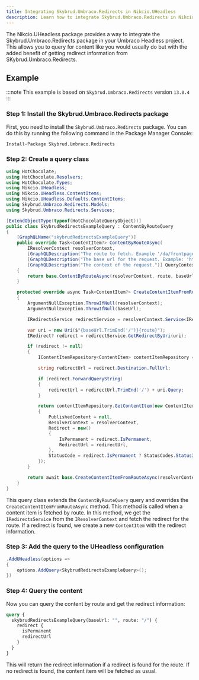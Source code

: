 ```yaml
---
title: Integrating Skybrud.Umbraco.Redirects in Nikcio.UHeadless
description: Learn how to integrate Skybrud.Umbraco.Redirects in Nikcio.UHeadless.
---
```


The Nikcio.UHeadless package provides a way to integrate the Skybrud.Umbraco.Redirects package in your Umbraco Headless project. This allows you to query for content like you would usually do but with the added benefit of getting redirect information from SKybrud.Umbraco.Redirects.

## Example

:::note
This example is based on `Skybrud.Umbraco.Redirects` version `13.0.4`
:::

### Step 1: Install the Skybrud.Umbraco.Redirects package

First, you need to install the `Skybrud.Umbraco.Redirects` package. You can do this by running the following command in the Package Manager Console:

```bash
Install-Package Skybrud.Umbraco.Redirects
```

### Step 2: Create a query class

```csharp
using HotChocolate;
using HotChocolate.Resolvers;
using HotChocolate.Types;
using Nikcio.UHeadless;
using Nikcio.UHeadless.ContentItems;
using Nikcio.UHeadless.Defaults.ContentItems;
using Skybrud.Umbraco.Redirects.Models;
using Skybrud.Umbraco.Redirects.Services;

[ExtendObjectType(typeof(HotChocolateQueryObject))]
public class SkybrudRedirectsExampleQuery : ContentByRouteQuery
{
    [GraphQLName("skybrudRedirectsExampleQuery")]
    public override Task<ContentItem?> ContentByRouteAsync(
        IResolverContext resolverContext,
        [GraphQLDescription("The route to fetch. Example '/da/frontpage/'.")] string route,
        [GraphQLDescription("The base url for the request. Example: 'https://localhost:4000'. Default is the current domain")] string baseUrl = "",
        [GraphQLDescription("The context of the request.")] QueryContext? inContext = null)
    {
        return base.ContentByRouteAsync(resolverContext, route, baseUrl, inContext);
    }

    protected override async Task<ContentItem?> CreateContentItemFromRouteAsync(IResolverContext resolverContext, string route, string baseUrl)
    {
        ArgumentNullException.ThrowIfNull(resolverContext);
        ArgumentNullException.ThrowIfNull(baseUrl);

        IRedirectsService redirectService = resolverContext.Service<IRedirectsService>();

        var uri = new Uri($"{baseUrl.TrimEnd('/')}{route}");
        IRedirect? redirect = redirectService.GetRedirectByUri(uri);

        if (redirect != null)
        {
            IContentItemRepository<ContentItem> contentItemRepository = resolverContext.Service<IContentItemRepository<ContentItem>>();

            string redirectUrl = redirect.Destination.FullUrl;

            if (redirect.ForwardQueryString)
            {
                redirectUrl = redirectUrl.TrimEnd('/') + uri.Query;
            }

            return contentItemRepository.GetContentItem(new ContentItem.CreateCommand()
            {
                PublishedContent = null,
                ResolverContext = resolverContext,
                Redirect = new()
                {
                    IsPermanent = redirect.IsPermanent,
                    RedirectUrl = redirectUrl,
                },
                StatusCode = redirect.IsPermanent ? StatusCodes.Status301MovedPermanently : StatusCodes.Status307TemporaryRedirect,
            });
        }

        return await base.CreateContentItemFromRouteAsync(resolverContext, route, baseUrl).ConfigureAwait(false);
    }
}
```

This query class extends the `ContentByRouteQuery` query and overrides the `CreateContentItemFromRouteAsync` method. This method is called when a content item is fetched by route. In this method, we get the `IRedirectsService` from the `IResolverContext` and fetch the redirect for the route. If a redirect is found, we create a new `ContentItem` with the redirect information.

### Step 3: Add the query to the UHeadless configuration

```csharp
.AddUHeadless(options =>
{
    options.AddQuery<SkybrudRedirectsExampleQuery>();
})
```

### Step 4: Query the content

Now you can query the content by route and get the redirect information:

```graphql
query {
  skybrudRedirectsExampleQuery(baseUrl: "", route: "/") {
    redirect {
      isPermanent
      redirectUrl
    }
  }
}
```

This will return the redirect information if a redirect is found for the route. If no redirect is found, the content item will be fetched as usual.